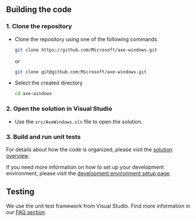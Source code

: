 <!-- Copyright (c) Microsoft Corporation. All rights reserved.
     Licensed under the MIT License. -->

## Building the code

### 1. Clone the repository
- Clone the repository using one of the following commands
  ``` bash
  git clone https://github.com/Microsoft/axe-windows.git
  ```
  or
  ``` bash
  git clone git@github.com:Microsoft/axe-windows.git
  ```
- Select the created directory
  ``` bash
  cd axe-windows
  ```

### 2. Open the solution in Visual Studio
- Use the `src/AxeWindows.sln` file to open the solution.

### 3. Build and run unit tests

For details about how the code is organized, please visit the [solution overview](./solution.md).

If you need more information on how to set up your development environment, please visit the [development environment setup page](./SetUpDevEnv.md).

## Testing

We use the unit test framework from Visual Studio. Find more information in our [FAQ section](./FAQ.md).
